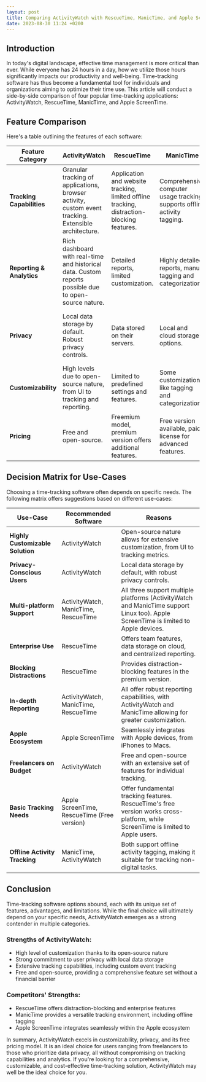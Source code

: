 ```yaml
---
layout: post
title: Comparing ActivityWatch with RescueTime, ManicTime, and Apple ScreenTime
date: 2023-08-30 11:24 +0200
---
```


## Introduction

In today's digital landscape, effective time management is more critical than ever. While everyone has 24 hours in a day, how we utilize those hours significantly impacts our productivity and well-being. Time-tracking software has thus become a fundamental tool for individuals and organizations aiming to optimize their time use. This article will conduct a side-by-side comparison of four popular time-tracking applications: ActivityWatch, RescueTime, ManicTime, and Apple ScreenTime. 

## Feature Comparison

Here's a table outlining the features of each software:

| Feature Category   | ActivityWatch                            | RescueTime                             | ManicTime                              | Apple ScreenTime                      |
|--------------------|------------------------------------------|----------------------------------------|----------------------------------------|---------------------------------------|
| **Tracking Capabilities**  | Granular tracking of applications, browser activity, custom event tracking. Extensible architecture.  | Application and website tracking, limited offline tracking, distraction-blocking features. | Comprehensive computer usage tracking, supports offline activity tagging. | Limited to Apple ecosystem; tracks applications and website usage. No custom event tracking.   |
| **Reporting & Analytics** | Rich dashboard with real-time and historical data. Custom reports possible due to open-source nature.  | Detailed reports, limited customization.  | Highly detailed reports, manual tagging and categorization.  | Basic reporting on screen time and app categories, little customization.  |
| **Privacy**          | Local data storage by default. Robust privacy controls.  | Data stored on their servers.  | Local and cloud storage options.  | Encrypted, on-device storage. Tightly integrated with Apple ecosystem.  |
| **Customizability**  | High levels due to open-source nature, from UI to tracking and reporting.  | Limited to predefined settings and features.  | Some customization like tagging and categorization.  | Minimal customization, focused on app limits and downtime.  |
| **Pricing**          | Free and open-source.  | Freemium model, premium version offers additional features.  | Free version available, paid license for advanced features.  | Free but limited to Apple devices.  |

## Decision Matrix for Use-Cases

Choosing a time-tracking software often depends on specific needs. The following matrix offers suggestions based on different use-cases:

| Use-Case                          | Recommended Software                         | Reasons                                                                                          |
|-----------------------------------|-----------------------------------------------|--------------------------------------------------------------------------------------------------|
| **Highly Customizable Solution**  | ActivityWatch                                 | Open-source nature allows for extensive customization, from UI to tracking metrics.              |
| **Privacy-Conscious Users**      | ActivityWatch                                 | Local data storage by default, with robust privacy controls.                                      |
| **Multi-platform Support**       | ActivityWatch, ManicTime, RescueTime          | All three support multiple platforms (ActivityWatch and ManicTime support Linux too). Apple ScreenTime is limited to Apple devices. |
| **Enterprise Use**               | RescueTime                                   | Offers team features, data storage on cloud, and centralized reporting.                           |
| **Blocking Distractions**        | RescueTime                                   | Provides distraction-blocking features in the premium version.                                    |
| **In-depth Reporting**           | ActivityWatch, ManicTime, RescueTime          | All offer robust reporting capabilities, with ActivityWatch and ManicTime allowing for greater customization. |
| **Apple Ecosystem**              | Apple ScreenTime                              | Seamlessly integrates with Apple devices, from iPhones to Macs.                                   |
| **Freelancers on Budget**        | ActivityWatch                                 | Free and open-source with an extensive set of features for individual tracking.                   |
| **Basic Tracking Needs**         | Apple ScreenTime, RescueTime (Free version)   | Offer fundamental tracking features. RescueTime's free version works cross-platform, while ScreenTime is limited to Apple users.|
| **Offline Activity Tracking**    | ManicTime, ActivityWatch                      | Both support offline activity tagging, making it suitable for tracking non-digital tasks.         |

## Conclusion

Time-tracking software options abound, each with its unique set of features, advantages, and limitations. While the final choice will ultimately depend on your specific needs, ActivityWatch emerges as a strong contender in multiple categories.

### Strengths of ActivityWatch:
- High level of customization thanks to its open-source nature
- Strong commitment to user privacy with local data storage
- Extensive tracking capabilities, including custom event tracking
- Free and open-source, providing a comprehensive feature set without a financial barrier

### Competitors' Strengths:
- RescueTime offers distraction-blocking and enterprise features
- ManicTime provides a versatile tracking environment, including offline tagging
- Apple ScreenTime integrates seamlessly within the Apple ecosystem

In summary, ActivityWatch excels in customizability, privacy, and its free pricing model. It is an ideal choice for users ranging from freelancers to those who prioritize data privacy, all without compromising on tracking capabilities and analytics. If you're looking for a comprehensive, customizable, and cost-effective time-tracking solution, ActivityWatch may well be the ideal choice for you.
